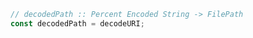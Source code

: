 ```javascript
// decodedPath :: Percent Encoded String -> FilePath
const decodedPath = decodeURI;
```